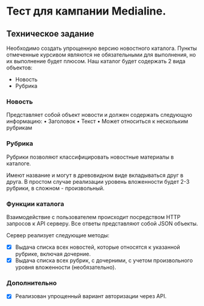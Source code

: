 # Тест для кампании Medialine.

## Техническое задание

Необходимо создать упрощенную версию новостного каталога.
Пункты отмеченные курсивом являются не обязательными для выполнения, но их выполнение будет плюсом.
Наш каталог будет содержать 2 вида объектов:
* Новость
* Рубрика

### Новость

Представляет собой объект новости и должен содержать следующую информацию:
 	• Заголовок
	• Текст
	• Может относиться к нескольким рубрикам

### Рубрика
 Рубрики позволяют классифицировать новостные материалы в каталоге. 
 
 Имеют название и могут в древовидном виде вкладываться друг в друга.
 В простом случае реализации уровень вложенности будет 2-3 рубрики, 
 в сложном - произвольный.
 
### Функции каталога
 Взаимодействие с пользователем происходит посредством HTTP запросов к API серверу. Все ответы представляют собой JSON объекты. 
 
 Сервер реализует следующие методы:
 
 * [x] Выдача списка всех новостей, которые относятся к указанной рубрике, включая дочерние.
 * [x] Выдача списка всех рубрик, с дочерними, с учетом произвольного уровня вложенности (необязательно).

### Дополнительно

* [x] Реализован упрощенный вариант авторизации через API.
